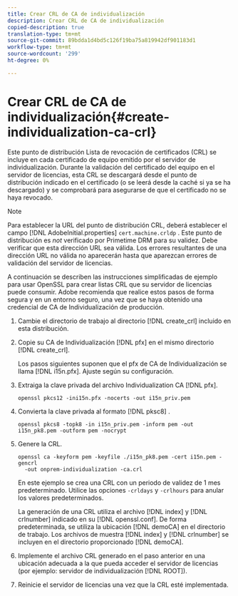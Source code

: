 ```yaml
---
title: Crear CRL de CA de individualización
description: Crear CRL de CA de individualización
copied-description: true
translation-type: tm+mt
source-git-commit: 89bdda1d4bd5c126f19ba75a819942df901183d1
workflow-type: tm+mt
source-wordcount: '299'
ht-degree: 0%

---
```



# Crear CRL de CA de individualización{#create-individualization-ca-crl}

Este punto de distribución Lista de revocación de certificados (CRL) se incluye en cada certificado de equipo emitido por el servidor de individualización. Durante la validación del certificado del equipo en el servidor de licencias, esta CRL se descargará desde el punto de distribución indicado en el certificado (o se leerá desde la caché si ya se ha descargado) y se comprobará para asegurarse de que el certificado no se haya revocado.

>[!NOTE]
>
>Para establecer la URL del punto de distribución CRL, deberá establecer el campo [!DNL AdobeInitial.properties] `cert.machine.crldp` . Este punto de distribución es *not* verificado por Primetime DRM para su validez. Debe verificar que esta dirección URL sea válida. Los errores resultantes de una dirección URL no válida no aparecerán hasta que aparezcan errores de validación del servidor de licencias.

A continuación se describen las instrucciones simplificadas de ejemplo para usar OpenSSL para crear listas CRL que su servidor de licencias puede consumir. Adobe recomienda que realice estos pasos de forma segura y en un entorno seguro, una vez que se haya obtenido una credencial de CA de Individualización de producción.

1. Cambie el directorio de trabajo al directorio [!DNL create_crl] incluido en esta distribución.
1. Copie su CA de Individualización [!DNL pfx] en el mismo directorio [!DNL create_crl].

   Los pasos siguientes suponen que el pfx de CA de Individualización se llama [!DNL i15n.pfx]. Ajuste según su configuración.
1. Extraiga la clave privada del archivo Individualization CA [!DNL pfx].

   ```
   openssl pkcs12 -ini15n.pfx -nocerts -out i15n_priv.pem
   ```

1. Convierta la clave privada al formato [!DNL pksc8] .

   ```
   openssl pkcs8 -topk8 -in i15n_priv.pem -inform pem -out i15n_pk8.pem -outform pem -nocrypt
   ```

1. Genere la CRL.

   ```
   openssl ca -keyform pem -keyfile ./i15n_pk8.pem -cert i15n.pem -gencrl  
     -out onprem-individualization -ca.crl
   ```

   En este ejemplo se crea una CRL con un periodo de validez de 1 mes predeterminado. Utilice las opciones `-crldays` y `-crlhours` para anular los valores predeterminados.

   La generación de una CRL utiliza el archivo [!DNL index] y [!DNL crlnumber] indicado en su [!DNL openssl.conf]. De forma predeterminada, se utiliza la ubicación [!DNL demoCA] en el directorio de trabajo. Los archivos de muestra [!DNL index] y [!DNL crlnumber] se incluyen en el directorio proporcionado [!DNL demoCA].

1. Implemente el archivo CRL generado en el paso anterior en una ubicación adecuada a la que pueda acceder el servidor de licencias (por ejemplo: servidor de individualización [!DNL ROOT]).
1. Reinicie el servidor de licencias una vez que la CRL esté implementada.
